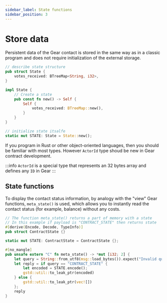 ```yaml
---
sidebar_label: State functions
sidebar_position: 3
---
```


# Store data

Persistent data of the Gear contact is stored in the same way as in a classic program and does not require initialization of the external storage.

```rust
// describe state structure
pub struct State {
    votes_received: BTreeMap<String, i32>,
}

impl State {
    // Create a state
    pub const fn new() -> Self {
        Self {
            votes_received: BTreeMap::new(),
        }
    }
}

// initialize state itsalfe
static mut STATE: State = State::new();
```

If you program in Rust or other object-oriented languages, then you should be familiar with most types. However `ActorId` type shoud be new in Gear contract development.

:::info
`ActorId` is a special type that represents an 32 bytes array and defines any `ID` in Gear
:::

## State functions

To display the contact status information, by analogy with the "view" Gear functions, `meta_state()` is used, which allows you to instantly read the contact status (for example, balance) without any costs.

```rust
// The function meta_state() returns a part of memory with a state
// In this example if payload is "CONTRACT_STATE" then returns state
#[derive(Encode, Decode, TypeInfo)]
pub struct ContractState {}

static mut STATE: ContractState = ContractState {};

#[no_mangle]
pub unsafe extern "C" fn meta_state() -> *mut [i32; 2] {
    let query = String::from_utf8(msg::load_bytes()).expect("Invalid query");
    let reply = if query == "CONTRACT_STATE" {
        let encoded = STATE.encode();
        gstd::util::to_leak_ptr(encoded)
    } else {
        gstd::util::to_leak_ptr(vec![])
    };
    reply
}
```




